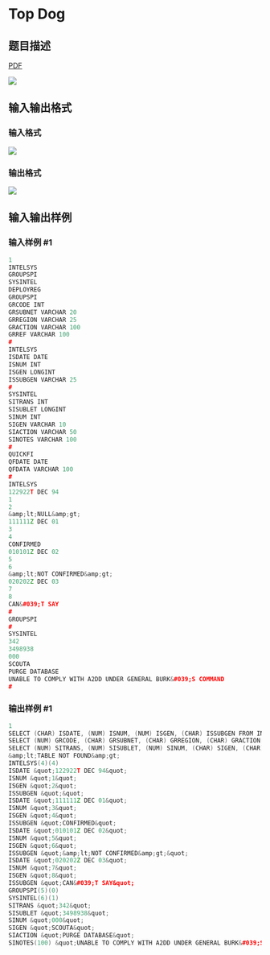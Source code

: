 # Top Dog

## 题目描述

[problemUrl]: https://uva.onlinejudge.org/index.php?option=com_onlinejudge&Itemid=8&category=5&page=show_problem&problem=332

[PDF](https://uva.onlinejudge.org/external/3/p396.pdf)

![](https://cdn.luogu.com.cn/upload/vjudge_pic/UVA396/72385ab01dca1a5bf2255639e40ecc40d008bb3a.png)

## 输入输出格式

### 输入格式

![](https://cdn.luogu.com.cn/upload/vjudge_pic/UVA396/2cc82e9f404e7e22b49eb8e9230c22c1942ca217.png)

### 输出格式

![](https://cdn.luogu.com.cn/upload/vjudge_pic/UVA396/f067290c6782d778e64b0c1d83e69d52a5a3f6f0.png)

## 输入输出样例

### 输入样例 #1

```cpp
1
INTELSYS
GROUPSPI
SYSINTEL
DEPLOYREG
GROUPSPI
GRCODE INT
GRSUBNET VARCHAR 20
GRREGION VARCHAR 25
GRACTION VARCHAR 100
GRREF VARCHAR 100
#
INTELSYS
ISDATE DATE
ISNUM INT
ISGEN LONGINT
ISSUBGEN VARCHAR 25
#
SYSINTEL
SITRANS INT
SISUBLET LONGINT
SINUM INT
SIGEN VARCHAR 10
SIACTION VARCHAR 50
SINOTES VARCHAR 100
#
QUICKFI
QFDATE DATE
QFDATA VARCHAR 100
#
INTELSYS
122922T DEC 94
1
2
&amp;lt;NULL&amp;gt;
111111Z DEC 01
3
4
CONFIRMED
010101Z DEC 02
5
6
&amp;lt;NOT CONFIRMED&amp;gt;
020202Z DEC 03
7
8
CAN&#039;T SAY
#
GROUPSPI
#
SYSINTEL
342
3498938
000
SCOUTA
PURGE DATABASE
UNABLE TO COMPLY WITH A2DD UNDER GENERAL BURK&#039;S COMMAND
#
```


### 输出样例 #1

```cpp
1
SELECT (CHAR) ISDATE, (NUM) ISNUM, (NUM) ISGEN, (CHAR) ISSUBGEN FROM INTELSYS;
SELECT (NUM) GRCODE, (CHAR) GRSUBNET, (CHAR) GRREGION, (CHAR) GRACTION, (CHAR) GRREF FROM GROUPSPI;
SELECT (NUM) SITRANS, (NUM) SISUBLET, (NUM) SINUM, (CHAR) SIGEN, (CHAR) SIACTION, (CHAR) SINOTES FROM SYSINTEL;
&amp;lt;TABLE NOT FOUND&amp;gt;
INTELSYS(4)(4)
ISDATE &quot;122922T DEC 94&quot;
ISNUM &quot;1&quot;
ISGEN &quot;2&quot;
ISSUBGEN &quot;&quot;
ISDATE &quot;111111Z DEC 01&quot;
ISNUM &quot;3&quot;
ISGEN &quot;4&quot;
ISSUBGEN &quot;CONFIRMED&quot;
ISDATE &quot;010101Z DEC 02&quot;
ISNUM &quot;5&quot;
ISGEN &quot;6&quot;
ISSUBGEN &quot;&amp;lt;NOT CONFIRMED&amp;gt;&quot;
ISDATE &quot;020202Z DEC 03&quot;
ISNUM &quot;7&quot;
ISGEN &quot;8&quot;
ISSUBGEN &quot;CAN&#039;T SAY&quot;
GROUPSPI(5)(0)
SYSINTEL(6)(1)
SITRANS &quot;342&quot;
SISUBLET &quot;3498938&quot;
SINUM &quot;000&quot;
SIGEN &quot;SCOUTA&quot;
SIACTION &quot;PURGE DATABASE&quot;
SINOTES(100) &quot;UNABLE TO COMPLY WITH A2DD UNDER GENERAL BURK&#039;S COMMAND&quot;
```



